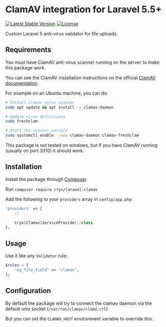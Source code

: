 # ClamAV integration for Laravel 5.5+

[![Latest Stable Version](https://poser.pugx.org/sunspikes/clamav-validator/v/stable)](https://packagist.org/packages/crys/laravel-clamav)
[![License](https://poser.pugx.org/sunspikes/clamav-validator/license)](https://packagist.org/packages/crys/laravel-clamav)

Custom Laravel 5 anti-virus validator for file uploads.

## Requirements

You must have ClamAV anti-virus scanner running on the server to make this package work.

You can see the ClamAV installation instructions on the official [ClamAV documentation](http://www.clamav.net/documents/installing-clamav).

For example on an Ubuntu machine, you can do:

```sh
# Install clamav virus scanner
sudo apt update && apt install -y clamav-daemon

# Update virus definitions
sudo freshclam

# Start the scanner service
sudo systemctl enable --now clamav-daemon clamav-freshclam
```

This package is not tested on windows, but if you have ClamAV running (usually on port 3310) it should work.

## Installation

Install the package through [Composer](http://getcomposer.org).

Run `composer require crys/laravel-clamav`

Add the following to your `providers` array in `config/app.php`:

```php
'providers' => [
	// ...

	Crys\Clamav\ServiceProvider::class,
],
```

## Usage

Use it like any `Validator` rule:

```php
$rules = [
	'my_file_field' => 'clamav',
];
```

## Configuration

By default the package will try to connect the clamav daemon via the default unix socket (`/var/run/clamav/clamd.ctl`)

But you can set the `CLAMAV_HOST` environment variable to override this.
